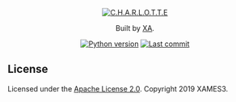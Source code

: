 <p align="center">
  <a href="https://github.com/xames3/charlotte/">
    <img alt="C.H.A.R.L.O.T.T.E" title="C.H.A.R.L.O.T.T.E" src="https://github.com/xames3/charlotte/blob/assets/files/charlotte-banner.png?raw=true">
  </a>
</p>

<p align="center">
Built by <a href="https://linkedin.com/in/xames3">XA</a>.
</p>

<p align="center">
    <!-- Python version -->
    <a href="https://www.python.org/downloads/release/python-365/"><img src="https://img.shields.io/pypi/pyversions/pyxa?color=blue&logo=python&logoColor=white" alt="Python version"/></a>
    <!-- Last commit -->
    <a href="https://github.com/xames3/charlotte/commits/master"><img src="https://img.shields.io/github/last-commit/xames3/charlotte?logo=github" alt="Last commit"/></a>    
</p>

## License
Licensed under the [Apache License 2.0](https://github.com/xames3/charlotte/blob/master/LICENSE). Copyright 2019 XAMES3.
